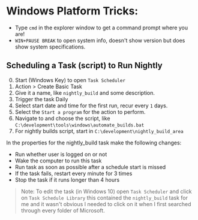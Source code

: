 # Windows Platform Tricks:

- Type `cmd` in the explorer window to get a command prompt where you are!
- `WIN+PAUSE BREAK` to open system info, doesn't show version but does show system specifications.

## Scheduling a Task (script) to Run Nightly

0. Start (Windows Key) to open `Task Scheduler`
1. Action > Create Basic Task
2. Give it a name, like `nightly_build` and some description.
3. Trigger the task Daily
4. Select start date and time for the first run, recur every `1` days.
5. Select the `Start a program` for the action to perform.
6. Navigate to and choose the script, like `C:\development\tools\windows\automate_builds.bat`
7. For nightly builds script, start in `C:\development\nightly_build_area`

In the properties for the nightly_build task make the following changes:

* Run whether user is logged on or not
* Wake the computer to run this task
* Run task as soon as possible after a schedule start is missed
* If the task fails, restart every minute for 3 times
* Stop the task if it runs longer than 4 hours

> Note: To edit the task (in Windows 10) open `Task Scheduler` and click on `Task Schedule Library` this contained the `nightly_build` task for me and it wasn't obvious I needed to click on it when I first searched through every folder of Microsoft.
